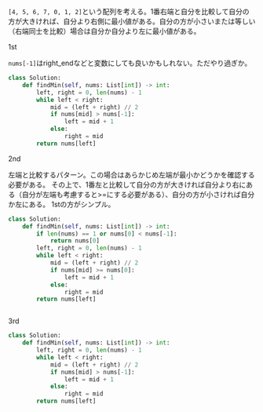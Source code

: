 `[4, 5, 6, 7, 0, 1, 2]`という配列を考える。1番右端と自分を比較して自分の方が大きければ、自分より右側に最小値がある。自分の方が小さいまたは等しい（右端同士を比較）場合は自分か自分より左に最小値がある。

1st

`nums[-1]`はright_endなどと変数にしても良いかもしれない。ただやり過ぎか。

```python
class Solution:
    def findMin(self, nums: List[int]) -> int:
        left, right = 0, len(nums) - 1
        while left < right:
            mid = (left + right) // 2
            if nums[mid] > nums[-1]:
                left = mid + 1
            else:
                right = mid
        return nums[left]
```

2nd

左端と比較するパターン。この場合はあらかじめ左端が最小かどうかを確認する必要がある。
その上で、1番左と比較して自分の方が大きければ自分より右にある（自分が左端も考慮すると>=にする必要がある）、自分の方が小さければ自分か左にある。
1stの方がシンプル。

```python
class Solution:
    def findMin(self, nums: List[int]) -> int:
        if len(nums) == 1 or nums[0] < nums[-1]:
            return nums[0]
        left, right = 0, len(nums) - 1
        while left < right:
            mid = (left + right) // 2
            if nums[mid] >= nums[0]:
                left = mid + 1
            else:
                right = mid
        return nums[left]
```

```python
```

3rd
```python
class Solution:
    def findMin(self, nums: List[int]) -> int:
        left, right = 0, len(nums) - 1
        while left < right:
            mid = (left + right) // 2
            if nums[mid] > nums[-1]:
                left = mid + 1
            else:
                right = mid
        return nums[left]
```
